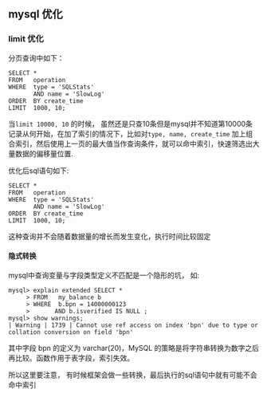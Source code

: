 ## mysql 优化

### limit 优化

分页查询中如下：
```
SELECT * 
FROM   operation 
WHERE  type = 'SQLStats' 
       AND name = 'SlowLog' 
ORDER  BY create_time 
LIMIT  1000, 10;
```

当`limit 10000, 10` 的时候， 虽然还是只查10条但是mysql并不知道第10000条记录从何开始，在加了索引的情况下，比如对`type, name, create_time` 加上组合索引，然后使用上一页的最大值当作查询条件，就可以命中索引，快速筛选出大量数据的偏移量位置.

优化后sql语句如下:
```
SELECT * 
FROM   operation 
WHERE  type = 'SQLStats' 
       AND name = 'SlowLog' 
ORDER  BY create_time 
LIMIT  1000, 10;
```

这种查询并不会随着数据量的增长而发生变化，执行时间比较固定

#### 隐式转换

mysql中查询变量与字段类型定义不匹配是一个隐形的坑， 如:
```
mysql> explain extended SELECT * 
     > FROM   my_balance b 
     > WHERE  b.bpn = 14000000123 
     >       AND b.isverified IS NULL ;
mysql> show warnings;
| Warning | 1739 | Cannot use ref access on index 'bpn' due to type or collation conversion on field 'bpn'
```

其中字段 bpn 的定义为 varchar(20)，MySQL 的策略是将字符串转换为数字之后再比较。函数作用于表字段，索引失效。

所以这里要注意， 有时候框架会做一些转换，最后执行的sql语句中就有可能不会命中索引

